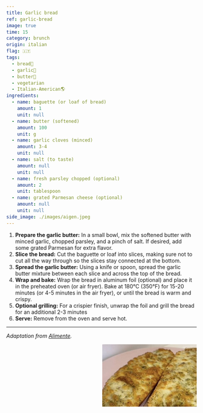 ```yaml
---
title: Garlic bread
ref: garlic-bread
image: true
time: 15
category: brunch
origin: italian
flag: 🇮🇹
tags:
  - bread🥖
  - garlic🧄
  - butter🧈
  - vegetarian
  - Italian-American🌎
ingredients:
  - name: baguette (or loaf of bread)
    amount: 1
    unit: null
  - name: butter (softened)
    amount: 100
    unit: g
  - name: garlic cloves (minced)
    amount: 3-4
    unit: null
  - name: salt (to taste)
    amount: null
    unit: null
  - name: fresh parsley chopped (optional)
    amount: 2
    unit: tablespoon
  - name: grated Parmesan cheese (optional)
    amount: null
    unit: null
side_image: ./images/aigen.jpeg
---
```


1. **Prepare the garlic butter:** In a small bowl, mix the softened butter with minced garlic, chopped parsley, and a pinch of salt. If desired, add some grated Parmesan for extra flavor.
2. **Slice the bread:** Cut the baguette or loaf into slices, making sure not to cut all the way through so the slices stay connected at the bottom.
3. **Spread the garlic butter:** Using a knife or spoon, spread the garlic butter mixture between each slice and across the top of the bread.
4. **Wrap and bake:** Wrap the bread in aluminum foil (optional) and place it in the preheated oven (or air fryer). Bake at 180°C (350°F) for 15-20 minutes (or 4-5 minutes in the air fryer), or until the bread is warm and crispy.
5. **Optional grilling:** For a crispier finish, unwrap the foil and grill the bread for an additional 2-3 minutes
6. **Serve:** Remove from the oven and serve hot.

---

_Adaptation from [Alimente](https://www.alimente.elconfidencial.com/recetas/2024-09-13/prepara-receta-pan-de-ajo-freidora-de-aire-cinco-minutos-1qrt_3961540/)._

<img src="images/garlic_bread.png" style="width:250px; float:right;"/>